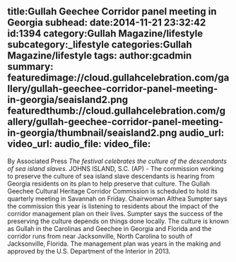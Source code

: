title:Gullah Geechee Corridor panel meeting in Georgia
subhead:
date:2014-11-21 23:32:42
id:1394
category:Gullah Magazine/lifestyle
subcategory:_lifestyle
categories:Gullah Magazine/lifestyle
tags:
author:gcadmin
summary:
featuredimage://cloud.gullahcelebration.com/gallery/gullah-geechee-corridor-panel-meeting-in-georgia/seaisland2.png
featuredthumb://cloud.gullahcelebration.com/gallery/gullah-geechee-corridor-panel-meeting-in-georgia/thumbnail/seaisland2.png
audio_url:
video_url:
audio_file:
video_file:
---
By Associated Press <em>The festival celebrates the culture of the descendants of sea island slaves.</em> JOHNS ISLAND, S.C. (AP) - The commission working to preserve the culture of sea island slave descendants is hearing from Georgia residents on its plan to help preserve that culture. The Gullah Geechee Cultural Heritage Corridor Commission is scheduled to hold its quarterly meeting in Savannah on Friday. Chairwoman Althea Sumpter says the commission this year is listening to residents about the impact of the corridor management plan on their lives. Sumpter says the success of the preserving the culture depends on things done locally. The culture is known as Gullah in the Carolinas and Geechee in Georgia and Florida and the corridor runs from near Jacksonville, North Carolina to south of Jacksonville, Florida. The management plan was years in the making and approved by the U.S. Department of the Interior in 2013. 